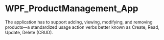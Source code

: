 # WPF_ProductManagement_App
The application has to support adding, viewing, modifying, and removing products—a standardized usage action verbs better known as Create, Read, Update, Delete (CRUD).
